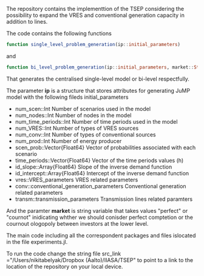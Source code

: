 The repository contains the implementtion of the TSEP considering the possibility to expand the VRES and conventional generation capacity in addition to lines. 

The code contains the following functions 

```julia
function single_level_problem_generation(ip::initial_parameters)    
```
and

```julia
function bi_level_problem_generation(ip::initial_parameters, market::String)    
```
That generates the centralised single-level model or bi-level respectfully. 

The parameter __ip__  is a structure that stores attributes for generating JuMP model with the following fileds 
initial_parameters

* num_scen::Int                                     Number of scenarios used in the model
* num_nodes::Int                                    Number of nodes in the model
* num_time_periods::Int                             Number of time periods used in the model 
* num_VRES::Int                                     Number of types of VRES sources
* num_conv::Int                                     Number of types of conventional sources
* num_prod::Int                                     Number of energy producer 
* scen_prob::Vector{Float64}                        Vector of probabilities associated with each scenario
* time_periods::Vector{Float64}                     Vector of the time periods values (h)
* id_slope::Array{Float64}                          Slope of the inverse demand function
* id_intercept::Array{Float64}                      Intercept of the inverse demand function
* vres::VRES_parameters                             VRES related parameters
* conv::conventional_generation_parameters          Conventional generation related parameters 
* transm::transmission_parameters                   Transmission lines related paramters

And the paramter __market__ is string variable that takes values "perfect" or "cournot" inidicating whther we should conisder perfect comptetion or the cournout ologopoly between investors at the lower level. 

The main code including all the correspondent packages and files islocated in the file experiments.jl. 

To run the code change the string file
src_link  ="/Users/nikitabelyak/Dropbox (Aalto)/IIASA/TSEP" to point to a link to the location of the repository on your local device. 

